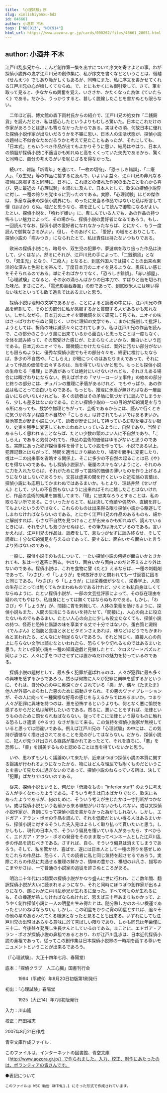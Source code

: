 ```yaml
---
title: 「心理試験」序
slug: xinlishiyanxu-bd2
id: 046661
author: 小酒井 不木
tags: ["NDC913", "NDC914"]
html_url: https://www.aozora.gr.jp/cards/000262/files/46661_28051.html
---
```


## author: 小酒井 不木

江戸川乱歩兄から、こんど創作第一集を出すについて序文を寄せよとの事。わが探偵小説界の鬼才江戸川兄の創作集に、私が序文を書くなどということは、僭越《せんえつ》でもあり恥かしくもあるが、同時にまた、私に序文を書かせてくれる江戸川兄の心が嬉しくてならぬ。で、とにもかくにも御引受して、さて、筆を取って見ると、少なからぬ興奮を覚え、いささか、かたくなった為体《ていたらく》である。だから、うっかりすると、甚しく脱線したことを書かぬとも限らない。

　二年ほど前、博文館の森下雨村氏からの紹介で、江戸川兄の処女作「二銭銅貨」を読んだとき、私は感心したというよりもむしろ驚いた。日本にこれだけの作家があろうとは思いも寄らなかったからである。実はその頃、何故日本に優れた探偵小説作家が出ないだろうかを不審に思い、日本人の生活状態が、探偵小説の題材に不似合なためだろうかと考えて見たこともあったが、それにしても、「日本式」ともいうべき作品が出てもよかりそうに思い、結局はやはり、日本人の頭脳が探偵小説に不適当かも知れぬと高をくくっていた矢先であるから、驚くと同時に、自分の考えちがいを恥じざるを得なかった。

　続いて、雑誌「新青年」を通じて、「一枚の切符」、「恐ろしき錯誤」、「二癈人」、「双生児」等の作品に接するに及んで、いよいよ益々、江戸川兄の非凡なる技倆に感服すると同時に、日本に、これほどの優れた作家の出たことを心から喜び、更に最近の「心理試験」を読むに及んで、日本人として、欧米の探偵小説界に対し、一種の誇りを覚ゆるに到ったのである。実際、「心理試験」ほどの傑作は、多産な英米の探偵小説界にも、めったに見当る作品ではないと私は断言して憚《はばか》らぬ。嘘だと思うなら、襟を正しくして読んで御覧になるがよい。たとい、探偵小説を、「喰わず嫌い」に、卑しんでいる人でも、あの作品の持つ怖ろしい魅力によって、その場から、探偵小説の愛好者になるであろう。もし、一回読んでなお、探偵小説の愛好者になれなかったならば、とにかく、もう一度読んで御覧なさるがよい。但し、そのあげくに、「愛好」の域をとおりこして、探偵小説の「病みつき」になられたとて、私は責任は持たないつもりである。

　欧米の探偵小説にも、暗号や、双生児の犯罪や、夢遊病を取り扱った作品は決して、少くはない。然るにそれが、江戸川兄の手によって、「二銭銅貨」となり、「双生児」となり、「二癈人」となると、到底外国人では描くことの出来ぬ東洋的な深みと色彩とを帯んで、丁度日本刀のニオイを見るような、奥床しい感じをそそられるのである。単にそればかりでなく、「恐ろしき錯誤」、「赤い部屋」、「心理試験」になると、その水の滴らんばかりの日本刀で、ずばりと首を切られた味だ。まさにこれ、「電光影裏截春風」の形であって、到底欧米人には味い得ない味だといっても敢て過言ではあるまいと思う。

　探偵小説は理知の文学であるから、ことによると読者の中には、江戸川兄の作品を解剖して、そのどの部分に私が感服するかと質問する人があるかも知れない。しかしながら、日本刀のニオイを顕微鏡を以て研究して見ても、ニオイの味はさっぱりわからぬと同じく、いかに理知の文学でも、こまかに解剖して批評しようとしては、折角の味は滅茶々々にされてしまう。私は江戸川兄の作品を読んで、この部分のこういう風に出来ているから面白いと思ったことは一度もなく、全体を読み終って、その際受けた感じが、たまらなくよいから、面白いという迄である。日本刀のニオイでも、顕微鏡にかけたならば、案外に汚ない部分がないとも限らぬように、優秀な探偵小説でもその部分々々を、綿密に検討したならば、多少の不自然や、「こしらえ」が眼につくのはあたりまえであって、それによって作品の価値を云々するのは、当を得ていないかと思う。もっとも探偵小説の生命たる「推理」に矛盾があっては絶対にいけないけれども、それさえある場合には眼ざわりにならない。例えばポオの「マリーロージェ事件」の始めの部分と終りの部分には、ヂュパンの推理に矛盾があるけれど、でもやっぱり、あの作品は私にとって面白いものである。もっとも、推理に矛盾が無ければなお一層面白いにちがいないけれども、多くの読者はその矛盾に気づかずに読んでしまうから、少しも差支はないのである。たとい探偵小説の一つの目的が知的満足を与うる所にあっても、数学や物理とちがって、芸術であるからには、読んで行くときに気づかれない程度の不自然や「こしらえ」は許されてもよいではあるまいか。菊池寛氏が歴史小説について、読者が歴史に対して持っている幻影を壊さない限り、史実を勝手に変更してもかまわぬといっているように、自然であり、当然であるらしく思われることならば、たとい少数の頭のよい人に不自然であり、「こしらえ」であると気付かれても、作品の芸術的価値はゆるがないと思うのである。実際にあった犯罪探偵事件を骨子として小説を作っても、小説である以上、犯罪記録とはちがって、時間を適当にきり縮めたり、場所を勝手に変更したり、或は一二の出来事を省略する関係上、そこに多少の不自然の起ることは已《や》むを得ないのである。もし探偵小説家が、毫厘のスキもないようにと、それのみに力を入れたならば、それがために却って芸術的価値の薄いものを作り上げるようになりはしないであろうか。文芸は虚実の間を行くといった近松翁の言葉は、探偵小説にも応用してかまわぬではあるまいか。もとより、理路井然《せいぜん》として、少しの不自然もないように出来ればそれに越したことはないけれど、作品の芸術的効果を無視してまで、「理」に忠実なろうとすることは、私の取らない所である。こういったからとて、私は決して奇蹟や偶然や、直観を許してもよいというのではなく、これらのものは出来得る限り探偵小説から駆逐してしまわなければならないのである。とにかく江戸川兄の作品のあるものも、細かに解剖すれば、小さな不自然を見つけることが出来るかも知れぬが、読んでいるときには、それを少しも気づかせぬほど、その筆力は冴えているのである。言いかえれば、江戸川兄の作品は、読者をして、息もつがせずに読み終らせ、そして読者に十分な知的満足を与えるのであって、要するに、面白いから面白いと言うより外はないのである。

　一般に、探偵小説そのものについて、一たい探偵小説の何処が面白いかときかれても、私は一寸返答に困る。やはり、面白いから面白いのだと答えるより外はないのである。探偵小説は、これを食物に譬《たと》えるならば、一種の刺戟剤であって、「わさび」や「しょうが」を何故好きかと問われても一寸返答に困ると同じである。「わさび」や「しょうが」には栄養価が少なく、栄養学上、人間の生存にとっては無くてもかまわぬものであるけれど、少くとも私自身ほしくてならぬように、たとい探偵小説が、一部の文芸批評家によって、その存在理由を疑われてもやはり、私自身にとっては無くてはならぬものである。しかし、「わさび」や「しょうが」が、間接に胃を刺戟して、人体の栄養を助けるように、探偵小説もまた、人間の生活にうるおいを持たせて、「間接に」、人心の向上に役立たないものでもあるまい。たとい人心の向上に少しも役立たなくても、探偵小説の持つ、怪奇と恐怖と諧謔の味を享楽する丈で十分ではないか。蛋白質と澱粉《でんぷん》と脂肪と食塩と水とビタミンさえあれば、味などはどうでもかまわぬと言われたら、どんなにか物足らないであろう。それと同じく、直接人心の向上に与らない文学は読むなといわれたら、恐らくやり切れるものではあるまいと思う。たとい探偵小説を一種の知識遊戯と見做したとて、クロスワードパズルと同じように、人々に手をつけさせずには置かぬだけの魅力を持っているのである。

　探偵小説の題材として、最も多く犯罪が選ばれるのは、人々が犯罪に最も多くの興味を感ずるからであろう。然らば何故に人々が犯罪に興味を感ずるかというに、それは、自分の心の中に奥深くかくされている「悪」が、偶々《たまたま》他人が外部へあらわした悪のために振動させられ、その悪のヴァイブレーションが、その人に向って一種異様な好奇の感じを与えるからではあるまいか。つまり人々が犯罪に興味を持つのは、悪を恐怖するというよりも、何となく悪に愉悦を感ずるからだと私は解釈したいのである。然るに、悪いことをすれば、法律というもののために罰せられねばならない。従ってそこに法律という厭なものに触れる恐ろしさ遣瀬《やるせ》なさが生じて来る。この気持を探偵小説家が無視していると思っては間違いである。例えば江戸川兄の「心理試験」の中には、この気持が遺憾なく描き出されてあることを見のがしてはならない。だから、探偵小説に、犯人が見つけ出される経路が描かれてあったとて、それを直ちに、「悪」を恐怖し、「善」を讃美するものと認めることは当を得ていないかと思う。

　いや、思わずも少しく議論めいて来たが、近来ぼつぼつ探偵小説の本質に関する論議が行われるようになったから、物にはどんな理屈でも附くものだということを書いて見たのに過ぎないのであって、探偵小説のねらっている所は、決して「犯罪」ばかりではないのである。

　従来、探偵小説というと、何だか「低級なもの」"inferior stuff" のように考える人が少くなかったようである。そういう考えは日本ばかりでなく、欧米にもあったようであるが、何のために、そういう考えが生じたかは一寸判断がつかない。或は探偵小説という名前から来る聯想がいけないかもしれない。或は又探偵小説作家が、真剣になって探偵小説を書かなかった為かもしれない。しかし、エドガア・アラン・ポオの作品を読んで、それを低級だといい得る人はあるまいから、探偵小説に対するそうした先入見はよろしく取り払って貰いたいと思う。しかしもし、現代の日本人で、そういう偏見を懐いている人があったら、すべからく、エドガア・アラン・ポオの発音をそのまま取ってペンネームとした江戸川乱歩の作品を読むべきである。さすれば、自ら、そういう偏見は消えてしまうであろう。そして、私を驚かせ、喜ばせ、遂には日本人として一種の誇りを感ぜしめたこれらの作品は、恐らく、凡ての読者に私と同じ気持を起させるであろう。実際これらの作品に共通せる推理の鮮かさ、情味の豊かさ、構想の非凡さ、描写のこまやかさは、一寸普通の小説家の追従を許さぬところがある。

　明治二十年代には翻案の探偵小説がかなり盛んに世に行われ、ここ数年間、翻訳探偵小説が大いに読まれるようになり、それと同時にぼつぼつ創作家が出るようになり、遂にわが江戸川乱歩兄が生れるに至った。すべて何ものが生れるにも、その機運が熟しなければならぬけれど、思えば三十年あまりもかかって、ようやく創作探偵小説に一人の明星を生み得たとは、随分熟し方ののろい機運であったといわねばならない。しかし、この明星をかりに宵の明星とすれば、追々その他の星のあらわれてくる機運となったと見ることも出来る。いずれにしても江戸川兄の出現はあらゆる意味に於て喜ばしい限りであり、しかも同兄は年歯僅に三十二、今後益々発展し生長せんとしているのである。まことに、エドガア・アラン・ポオが探偵小説の鼻祖であるとおり、わが江戸川乱歩は、日本近代探偵小説の鼻祖であって、従ってこの創作集は日本探偵小説界の一時期を画する尊いモニュメントということが出来るであろう。

（『心理試験』、大正十四年七月、春陽堂）













底本：「探偵クラブ　人工心臓」国書刊行会


　　　1994（平成6）年9月20日初版第1刷発行

初出：「心理試験」春陽堂

　　　1925（大正14）年7月初版発行

入力：川山隆

校正：門田裕志

2007年8月21日作成

青空文庫作成ファイル：

このファイルは、インターネットの図書館、青空文庫（http://www.aozora.gr.jp/）で作られました。入力、校正、制作にあたったのは、ボランティアの皆さんです。











●表記について


	このファイルは W3C 勧告 XHTML1.1 にそった形式で作成されています。
